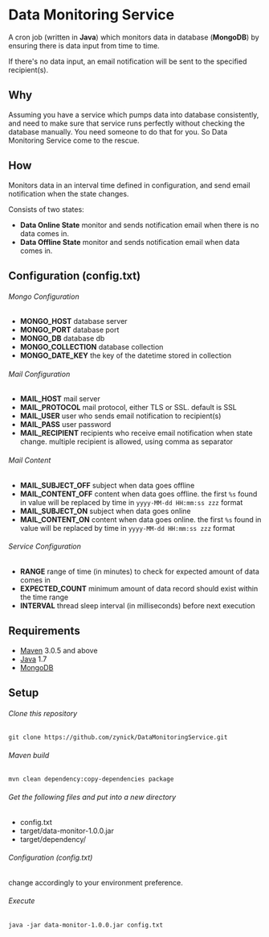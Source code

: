 # Data Monitoring Service

A cron job (written in **Java**) which monitors data in database (**MongoDB**) by ensuring there is data input from time to time.

If there's no data input, an email notification will be sent to the specified recipient(s).

## Why

Assuming you have a service which pumps data into database consistently, and need to make sure that service runs perfectly without checking the database manually. You need someone to do that for you. So Data Monitoring Service come to the rescue.

## How

Monitors data in an interval time defined in configuration, and send email notification when the state changes.

Consists of two states:
 * **Data Online State** monitor and sends notification email when there is no data comes in.
 * **Data Offline State** monitor and sends notification email when data comes in.

## Configuration (config.txt)

###### Mongo Configuration
 * **MONGO_HOST** database server
 * **MONGO_PORT** database port
 * **MONGO_DB** database db
 * **MONGO_COLLECTION** database collection
 * **MONGO_DATE_KEY** the key of the datetime stored in collection

###### Mail Configuration
 * **MAIL_HOST** mail server
 * **MAIL_PROTOCOL** mail protocol, either TLS or SSL. default is SSL
 * **MAIL_USER** user who sends email notification to recipient(s)
 * **MAIL_PASS** user password
 * **MAIL_RECIPIENT** recipients who receive email notification when state change. multiple recipient is allowed, using comma as separator

###### Mail Content
 * **MAIL_SUBJECT_OFF** subject when data goes offline
 * **MAIL_CONTENT_OFF** content when data goes offline. the first `%s` found in value will be replaced by time in `yyyy-MM-dd HH:mm:ss zzz` format
 * **MAIL_SUBJECT_ON** subject when data goes online
 * **MAIL_CONTENT_ON** content when data goes online. the first `%s` found in value will be replaced by time in `yyyy-MM-dd HH:mm:ss zzz` format

###### Service Configuration
 * **RANGE** range of time (in minutes) to check for expected amount of data comes in
 * **EXPECTED_COUNT** minimum amount of data record should exist within the time range
 * **INTERVAL** thread sleep interval (in milliseconds) before next execution

## Requirements

 * [Maven](http://maven.apache.org/download.cgi) 3.0.5 and above
 * [Java](http://www.oracle.com/technetwork/java/javase/downloads/index.html) 1.7
 * [MongoDB](http://www.mongodb.org/downloads)

## Setup

###### Clone this repository
```
git clone https://github.com/zynick/DataMonitoringService.git
```

###### Maven build
```
mvn clean dependency:copy-dependencies package
```

###### Get the following files and put into a new directory
* config.txt
* target/data-monitor-1.0.0.jar
* target/dependency/

###### Configuration (config.txt)
change accordingly to your environment preference.

###### Execute
```
java -jar data-monitor-1.0.0.jar config.txt
```
